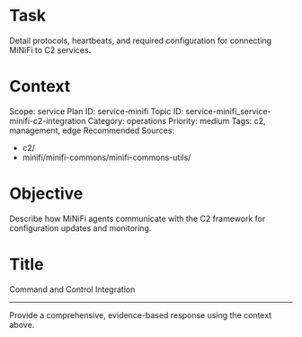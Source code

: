 # Task
Detail protocols, heartbeats, and required configuration for connecting MiNiFi to C2 services.

# Context
Scope: service
Plan ID: service-minifi
Topic ID: service-minifi_service-minifi-c2-integration
Category: operations
Priority: medium
Tags: c2, management, edge
Recommended Sources:
- c2/
- minifi/minifi-commons/minifi-commons-utils/

# Objective
Describe how MiNiFi agents communicate with the C2 framework for configuration updates and monitoring.

# Title
Command and Control Integration

---

Provide a comprehensive, evidence-based response using the context above.
